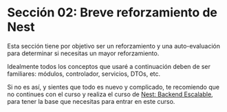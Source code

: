 # Sección 02: Breve reforzamiento de Nest

Esta sección tiene por objetivo ser un reforzamiento y una auto-evaluación para determinar si necesitas un mayor reforzamiento.

Idealmente todos los conceptos que usaré a continuación deben de ser familiares: módulos, controlador, servicios, DTOs, etc.

Si no es así, y sientes que todo es nuevo y complicado, te recomiendo que no continues con el curso y realiza el curso de [Nest: Backend Escalable](https://github.com/carlos-paezf/Curso_Nest_Backend_Escalable), para tener la base que necesitas para entrar en este curso.
